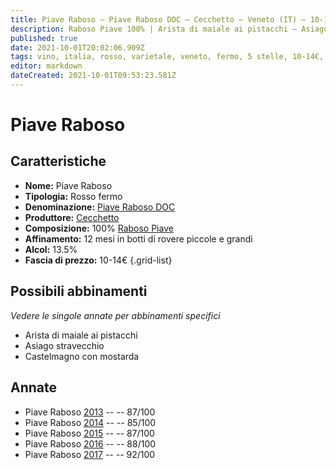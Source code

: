 ```yaml
---
title: Piave Raboso – Piave Raboso DOC – Cecchetto – Veneto (IT) – 10-14€ – 5★
description: Raboso Piave 100% | Arista di maiale ai pistacchi – Asiago stravecchio – Castelmagno con mostarda
published: true
date: 2021-10-01T20:02:06.909Z
tags: vino, italia, rosso, varietale, veneto, fermo, 5 stelle, 10-14€, raboso piave, arista di maiale ai pistacchi, asiago stravecchio, castelmagno con mostarda
editor: markdown
dateCreated: 2021-10-01T09:53:23.581Z
---
```


# Piave Raboso

## Caratteristiche
- **Nome:** Piave Raboso
- **Tipologia:** Rosso fermo
- **Denominazione:** [Piave Raboso DOC](/denominazioni/Italia/Veneto/DOC/Piave-Raboso)
- **Produttore:** [Cecchetto](/produttori/Italia/Veneto/Cecchetto) 
- **Composizione:** 100% [Raboso Piave](/vitigni/Italia/bacca-nera/raboso-piave) 
- **Affinamento:** 12 mesi in botti di rovere piccole e grandi
- **Alcol:** 13.5%
- **Fascia di prezzo:** 10-14€
{.grid-list}




## Possibili abbinamenti
*Vedere le singole annate per abbinamenti specifici*

- Arista di maiale ai pistacchi
- Asiago stravecchio
- Castelmagno con mostarda

## Annate
- Piave Raboso [2013](vini/Italia/Veneto/Cecchetto/Piave-Raboso/2013) -- <span class="star-3"></span> -- 87/100
- Piave Raboso [2014](vini/Italia/Veneto/Cecchetto/Piave-Raboso/2014) -- <span class="star-3"></span> -- 85/100
- Piave Raboso [2015](vini/Italia/Veneto/Cecchetto/Piave-Raboso/2015) -- <span class="star-3"></span> -- 87/100 
- Piave Raboso [2016](vini/Italia/Veneto/Cecchetto/Piave-Raboso/2016) -- <span class="star-3"></span> -- 88/100
- Piave Raboso [2017](vini/Italia/Veneto/Cecchetto/Piave-Raboso/2017) -- <span class="star-5"></span> -- 92/100
